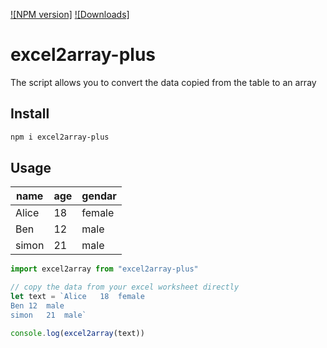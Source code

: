 [![NPM version]][npm-url]
[![Downloads]][downloads-url]

# excel2array-plus

The script allows you to convert the data copied from the table to an array

## Install

```sh
npm i excel2array-plus
```

## Usage

| name  | age | gendar |
| ----- | --- | ------ |
| Alice | 18  | female |
| Ben   | 12  | male   |
| simon | 21  | male   |

```ts
import excel2array from "excel2array-plus"

// copy the data from your excel worksheet directly
let text = `Alice	18	female
Ben	12	male
simon	21	male`

console.log(excel2array(text))
```

[npm-url]: https://www.npmjs.com/package/excel2array-plus
[downloads-url]: https://www.npmjs.com/package/excel2array-plus

